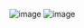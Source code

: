 ![image](https://user-images.githubusercontent.com/97594420/200333515-ab6dd8b6-e1bc-4187-9d57-4cebdae13135.png)
![image](https://user-images.githubusercontent.com/97594420/200352849-bf69a675-fdf7-4fcd-9287-8eb75ad82c40.png)
